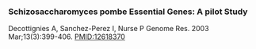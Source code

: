 ### Schizosaccharomyces pombe Essential Genes: A pilot Study

Decottignies A, Sanchez-Perez I, Nurse P Genome Res. 2003
Mar;13(3):399-406.
[PMID:12618370](http://www.ncbi.nlm.nih.gov/pubmed?term=12618370)
